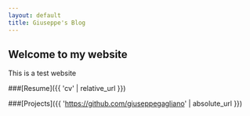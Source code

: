 ```yaml
---
layout: default
title: Giuseppe's Blog
---
```


## Welcome to my website
This is a test website

###[Resume]({{ 'cv' | relative_url }})



###[Projects]({{ 'https://github.com/giuseppegagliano' | absolute_url }})
